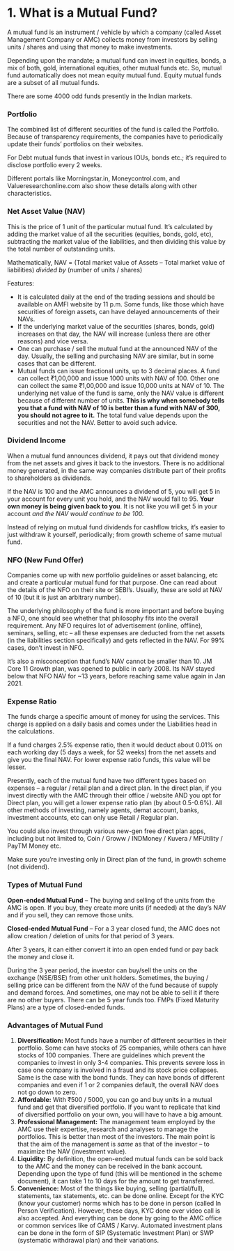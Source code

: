 # 1. What is a Mutual Fund?

A mutual fund is an instrument / vehicle by which a company (called Asset Management Company or AMC) collects money from investors by selling units / shares and using that money to make investments.

Depending upon the mandate; a mutual fund can invest in equities, bonds, a mix of both, gold, international equities, other mutual funds etc. So, mutual fund automatically does not mean equity mutual fund. Equity mutual funds are a subset of all mutual funds.

There are some 4000 odd funds presently in the Indian markets.

### **Portfolio**

The combined list of different securities of the fund is called the Portfolio. Because of transparency requirements, the companies have to periodically update their funds’ portfolios on their websites.

For Debt mutual funds that invest in various IOUs, bonds etc.; it’s required to disclose portfolio every 2 weeks.

Different portals like Morningstar.in, Moneycontrol.com, and Valueresearchonline.com also show these details along with other characteristics.

### **Net Asset Value (NAV)**

This is the price of 1 unit of the particular mutual fund. It’s calculated by adding the market value of all the securities (equities, bonds, gold, etc), subtracting the market value of the liabilities, and then dividing this value by the total number of outstanding units.

Mathematically, NAV = (Total market value of Assets – Total market value of liabilities) *divided by* (number of units / shares)

Features:

-   It is calculated daily at the end of the trading sessions and should be available on AMFI website by 11 p.m. Some funds, like those which have securities of foreign assets, can have delayed announcements of their NAVs.
-   If the underlying market value of the securities (shares, bonds, gold) increases on that day, the NAV will increase (unless there are other reasons) and vice versa.
-   One can purchase / sell the mutual fund at the announced NAV of the day. Usually, the selling and purchasing NAV are similar, but in some cases that can be different.  
-   Mutual funds can issue fractional units, up to 3 decimal places. A fund can collect ₹1,00,000 and issue 1000 units with NAV of 100. Other one can collect the same ₹1,00,000 and issue 10,000 units at NAV of 10. The underlying net value of the fund is same, only the NAV value is different because of different number of units. **This is why when somebody tells you that a fund with NAV of 10 is better than a fund with NAV of 300, you should not agree to it.** The total fund value depends upon the securities and not the NAV. Better to avoid such advice.

### **Dividend Income**

When a mutual fund announces dividend, it pays out that dividend money from the net assets and gives it back to the investors. There is no additional money generated, in the same way companies distribute part of their profits to shareholders as dividends.

If the NAV is 100 and the AMC announces a dividend of 5, you will get 5 in your account for every unit you hold, and the NAV would fall to 95. **Your own money is being given back to you**. It is not like you will get 5 in your account *and the NAV would continue to be 100.*

Instead of relying on mutual fund dividends for cashflow tricks, it’s easier to just withdraw it yourself, periodically; from growth scheme of same mutual fund.

### **NFO (New Fund Offer)**

Companies come up with new portfolio guidelines or asset balancing, etc and create a particular mutual fund for that purpose. One can read about the details of the NFO on their site or SEBI’s. Usually, these are sold at NAV of 10 (but it is just an arbitrary number).

The underlying philosophy of the fund is more important and before buying a NFO, one should see whether that philosophy fits into the overall requirement. Any NFO requires lot of advertisement (online, offline), seminars, selling, etc – all these expenses are deducted from the net assets (in the liabilities section specifically) and gets reflected in the NAV. For 99% cases, don’t invest in NFO.

It’s also a misconception that fund’s NAV cannot be smaller than 10. JM Core 11 Growth plan, was opened to public in early 2008. Its NAV stayed below that NFO NAV for ~13 years, before reaching same value again in Jan 2021.

### **Expense Ratio**

The funds charge a specific amount of money for using the services. This charge is applied on a daily basis and comes under the Liabilities head in the calculations.

If a fund charges 2.5% expense ratio, then it would deduct about 0.01% on each working day (5 days a week, for 52 weeks) from the net assets and give you the final NAV. For lower expense ratio funds, this value will be lesser.

Presently, each of the mutual fund have two different types based on expenses – a regular / retail plan and a direct plan. In the direct plan, if you invest directly with the AMC through their office / website AND you opt for Direct plan, you will get a lower expense ratio plan (by about 0.5-0.6%). All other methods of investing, namely agents, demat account, banks, investment accounts, etc can only use Retail / Regular plan.

You could also invest through various new-gen free direct plan apps, including but not limited to, Coin / Groww / INDMoney / Kuvera / MFUtility / PayTM Money etc.

Make sure you’re investing only in Direct plan of the fund, in growth scheme (not dividend).

### **Types of Mutual Fund**

**Open-ended Mutual Fund** – The buying and selling of the units from the AMC is open. If you buy, they create more units (if needed) at the day’s NAV and if you sell, they can remove those units.

**Closed-ended Mutual Fund** – For a 3 year closed fund, the AMC does not allow creation / deletion of units for that period of 3 years.

After 3 years, it can either convert it into an open ended fund or pay back the money and close it.

During the 3 year period, the investor can buy/sell the units on the exchange (NSE/BSE) from other unit holders. Sometimes, the buying / selling price can be different from the NAV of the fund because of supply and demand forces. And sometimes, one may not be able to sell it if there are no other buyers. There can be 5 year funds too. FMPs (Fixed Maturity Plans) are a type of closed-ended funds.

### **Advantages of Mutual Fund**

1.  **Diversification:** Most funds have a number of different securities in their portfolio. Some can have stocks of 25 companies, while others can have stocks of 100 companies. There are guidelines which prevent the companies to invest in only 3-4 companies. This prevents severe loss in case one company is involved in a fraud and its stock price collapses. Same is the case with the bond funds. They can have bonds of different companies and even if 1 or 2 companies default, the overall NAV does not go down to zero.  
2.  **Affordable:** With ₹500 / 5000, you can go and buy units in a mutual fund and get that diversified portfolio. If you want to replicate that kind of diversified portfolio on your own, you will have to have a big amount.
3.  **Professional Management:** The management team employed by the AMC use their expertise, research and analyses to manage the portfolios. This is better than most of the investors. The main point is that the aim of the management is *same* as that of the investor – to maximize the NAV (investment value).
4.  **Liquidity:** By definition, the open-ended mutual funds can be sold back to the AMC and the money can be received in the bank account. Depending upon the type of fund (this will be mentioned in the scheme document), it can take 1 to 10 days for the amount to get transferred.
5.  **Convenience:** Most of the things like buying, selling (partial/full), statements, tax statements, etc. can be done online. Except for the KYC (know your customer) norms which has to be done in person (called In Person Verification). However, these days, KYC done over video call is also accepted. And everything can be done by going to the AMC office or common services like of CAMS / Karvy. Automated investment plans can be done in the form of SIP (Systematic Investment Plan) or SWP (systematic withdrawal plan) and their variations.

